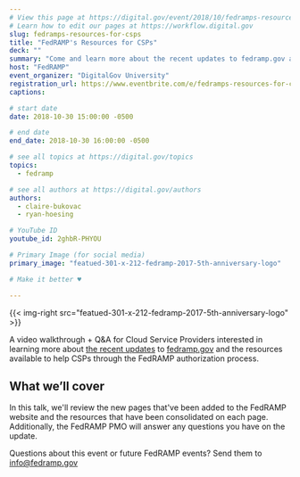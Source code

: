 ```yaml
---
# View this page at https://digital.gov/event/2018/10/fedramps-resources-for-csps
# Learn how to edit our pages at https://workflow.digital.gov
slug: fedramps-resources-for-csps
title: "FedRAMP's Resources for CSPs"
deck: ""
summary: "Come and learn more about the recent updates to fedramp.gov and the resources available to help you through the FedRAMP authorization process."
host: "FedRAMP"
event_organizer: "DigitalGov University"
registration_url: https://www.eventbrite.com/e/fedramps-resources-for-csps-registration-51472220798
captions: 

# start date
date: 2018-10-30 15:00:00 -0500

# end date
end_date: 2018-10-30 16:00:00 -0500

# see all topics at https://digital.gov/topics
topics: 
  - fedramp

# see all authors at https://digital.gov/authors
authors: 
  - claire-bukovac
  - ryan-hoesing

# YouTube ID
youtube_id: 2ghbR-PHYOU

# Primary Image (for social media)
primary_image: "featued-301-x-212-fedramp-2017-5th-anniversary-logo"

# Make it better ♥

---
```


{{< img-right src="featued-301-x-212-fedramp-2017-5th-anniversary-logo" >}}

A video walkthrough + Q&A for Cloud Service Providers interested in learning more about [the recent updates](https://www.fedramp.gov/find-resources-easier-with-new-updates-to-fedrampgov/) to [fedramp.gov](https://fedramp.gov) and the resources available to help CSPs through the FedRAMP authorization process.

## What we’ll cover

In this talk, we'll review the new pages that've been added to the FedRAMP website and the resources that have been consolidated on each page. Additionally, the FedRAMP PMO will answer any questions you have on the update.

Questions about this event or future FedRAMP events? Send them to [info@fedramp.gov](mailto:info@fedramp.gov)

